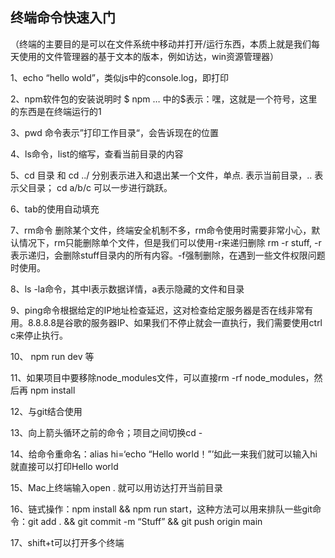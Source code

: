 ## 终端命令快速入门

（终端的主要目的是可以在文件系统中移动并打开/运行东西，本质上就是我们每天使用的文件管理器的基于文本的版本，例如访达，win资源管理器）



1、echo “hello wold”，类似js中的console.log，即打印



2、npm软件包的安装说明时 $ npm … 中的$表示：嘿，这就是一个符号，这里的东西是在终端运行的1



3、pwd 命令表示”打印工作目录“，会告诉现在的位置



4、ls命令，list的缩写，查看当前目录的内容



5、cd 目录 和 cd ../ 分别表示进入和退出某一个文件，单点. 表示当前目录，.. 表示父目录； cd a/b/c 可以一步进行跳跃。



6、tab的使用自动填充



7、rm命令 删除某个文件，终端安全机制不多，rm命令使用时需要非常小心，默认情况下，rm只能删除单个文件，但是我们可以使用-r来递归删除 rm -r stuff, -r表示递归，会删除stuff目录内的所有内容。-f强制删除，在遇到一些文件权限问题时使用。



8、ls -la命令，其中l表示数据详情，a表示隐藏的文件和目录



9、ping命令根据给定的IP地址检查延迟，这对检查给定服务器是否在线非常有用。8.8.8.8是谷歌的服务器IP、如果我们不停止就会一直执行，我们需要使用ctrl c来停止执行。



10、 npm run dev 等



11、如果项目中要移除node_modules文件，可以直接rm -rf node_modules，然后再 npm install



12、与git结合使用



13、向上箭头循环之前的命令；项目之间切换cd -



14、给命令重命名：alias hi=‘echo “Hello world！”’如此一来我们就可以输入hi就直接可以打印Hello world



15、Mac上终端输入open . 就可以用访达打开当前目录



16、链式操作：npm install && npm run start，这种方法可以用来排队一些git命令：git add . && git commit -m “Stuff” && git push origin main



17、shift+t可以打开多个终端